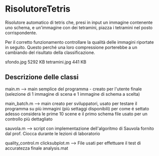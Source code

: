 # RisolutoreTetris
Risolutore automatico di tetris che, presi in input un immagine contenente uno schema, e un'immagine con dei tetramini, piazza i tetramini nel posto corrispondente.

Per il corretto funzionamento controllare la qualità delle immagini riportate in seguito.
Questo perché una loro compressione porterebbe a un cambiando del risultato della classificazione.

sfondo.jpg		5292 KB
tetramini.jpg 		441 KB


## Descrizione delle classi

main.m                 -->	main semplice del programma - creato per l'utente finale 
                            (selezione di 1 immagine di scena e 1 immagine di schema a scelta)

main_batch.m	         -->	main creato per sviluppatori, usato per testare il programma su più immagini (più settaggi disponibili)
                            per come é settato adesso considera le prime 10 scene e il primo schema
                            file usato per un controllo più dettagliato

sauvola.m	             --> 	script con implementazione dell'algoritmo di Sauvola
                            fornito dal prof. Ciocca durante le lezioni di laboratorio

quality_control.m
clicksubplot.m		     --> 	File usati per effettuare il test di accuratezza finale
analysis.mat		
